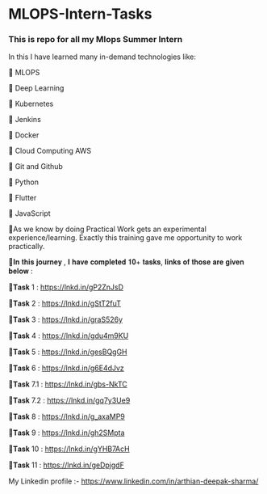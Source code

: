 # MLOPS-Intern-Tasks
### This is repo for all my Mlops Summer Intern 


In this I have learned many in-demand technologies like:

🔆 MLOPS

🔆 Deep Learning

🔆 Kubernetes

🔆 Jenkins

🔆 Docker

🔆 Cloud Computing AWS

🔆 Git and Github

🔆 Python

🔆 Flutter

🔆 JavaScript


🔅As we know by doing Practical Work gets an experimental experience/learning. Exactly this training gave me opportunity to work practically.

🔅𝐈𝐧 𝐭𝐡𝐢𝐬 𝐣𝐨𝐮𝐫𝐧𝐞𝐲 , 𝐈 𝐡𝐚𝐯𝐞 𝐜𝐨𝐦𝐩𝐥𝐞𝐭𝐞𝐝 𝟏𝟎+ 𝐭𝐚𝐬𝐤𝐬, 𝐥𝐢𝐧𝐤𝐬 𝐨𝐟 𝐭𝐡𝐨𝐬𝐞 𝐚𝐫𝐞 𝐠𝐢𝐯𝐞𝐧 𝐛𝐞𝐥𝐨𝐰 :


📌𝐓𝐚𝐬𝐤 1 : https://lnkd.in/gP2ZnJsD

📌𝐓𝐚𝐬𝐤 2 : https://lnkd.in/gStT2fuT

📌𝐓𝐚𝐬𝐤 3 : https://lnkd.in/graS526y

📌𝐓𝐚𝐬𝐤 4 : https://lnkd.in/gdu4m9KU

📌𝐓𝐚𝐬𝐤 5 : https://lnkd.in/gesBQgGH

📌𝐓𝐚𝐬𝐤 6 : https://lnkd.in/g6E4dJvz

📌𝐓𝐚𝐬𝐤 7.1 : https://lnkd.in/gbs-NkTC

📌𝐓𝐚𝐬𝐤 7.2 : https://lnkd.in/gq7y3Ue9

📌𝐓𝐚𝐬𝐤 8 : https://lnkd.in/g_axaMP9

📌𝐓𝐚𝐬𝐤 9 : https://lnkd.in/gh2SMpta

📌𝐓𝐚𝐬𝐤 10 : https://lnkd.in/gYHB7AcH

📌𝐓𝐚𝐬𝐤 11 : https://lnkd.in/geDpjgdF


My Linkedin profile :- https://www.linkedin.com/in/arthian-deepak-sharma/

